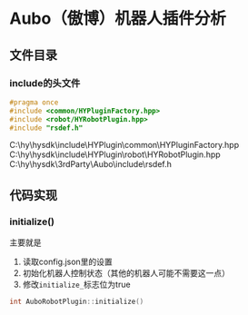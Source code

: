 # Aubo（傲博）机器人插件分析

## 文件目录

### include的头文件

```cpp
#pragma once
#include <common/HYPluginFactory.hpp>
#include <robot/HYRobotPlugin.hpp>
#include "rsdef.h"
```

C:\hy\hysdk\include\HYPlugin\common\HYPluginFactory.hpp
C:\hy\hysdk\include\HYPlugin\robot\HYRobotPlugin.hpp\
C:\hy\hysdk\3rdParty\Aubo\include\rsdef.h

## 代码实现

### initialize()

主要就是
1. 读取config.json里的设置
2. 初始化机器人控制状态（其他的机器人可能不需要这一点）
3. 修改`initialize_`标志位为true

```cpp
int AuboRobotPlugin::initialize()
```


